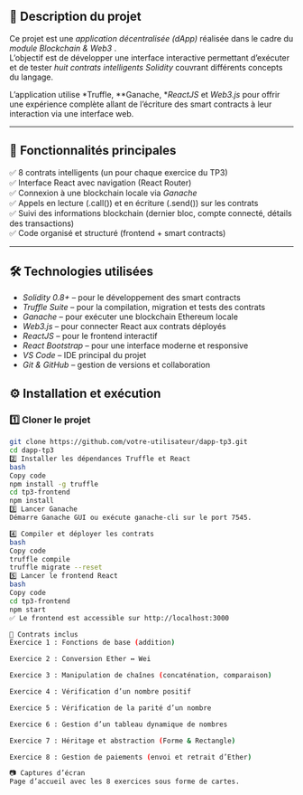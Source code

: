 ## 📌 Description du projet
Ce projet est une *application décentralisée (dApp)* réalisée dans le cadre du *module Blockchain & Web3* .  
L’objectif est de développer une interface interactive permettant d’exécuter et de tester *huit contrats intelligents Solidity* couvrant différents concepts du langage.

L’application utilise *Truffle, **Ganache, **ReactJS* et *Web3.js* pour offrir une expérience complète allant de l’écriture des smart contracts à leur interaction via une interface web.

---

## 🚀 Fonctionnalités principales
✅ 8 contrats intelligents (un pour chaque exercice du TP3)  
✅ Interface React avec navigation (React Router)  
✅ Connexion à une blockchain locale via *Ganache*  
✅ Appels en lecture (.call()) et en écriture (.send()) sur les contrats  
✅ Suivi des informations blockchain (dernier bloc, compte connecté, détails des transactions)  
✅ Code organisé et structuré (frontend + smart contracts)

---

## 🛠️ Technologies utilisées
- *Solidity 0.8+* – pour le développement des smart contracts  
- *Truffle Suite* – pour la compilation, migration et tests des contrats  
- *Ganache* – pour exécuter une blockchain Ethereum locale  
- *Web3.js* – pour connecter React aux contrats déployés  
- *ReactJS* – pour le frontend interactif  
- *React Bootstrap* – pour une interface moderne et responsive  
- *VS Code* – IDE principal du projet  
- *Git & GitHub* – gestion de versions et collaboration  



## ⚙️ Installation et exécution

### 1️⃣ Cloner le projet
```bash
git clone https://github.com/votre-utilisateur/dapp-tp3.git
cd dapp-tp3
2️⃣ Installer les dépendances Truffle et React
bash
Copy code
npm install -g truffle
cd tp3-frontend
npm install
3️⃣ Lancer Ganache
Démarre Ganache GUI ou exécute ganache-cli sur le port 7545.

4️⃣ Compiler et déployer les contrats
bash
Copy code
truffle compile
truffle migrate --reset
5️⃣ Lancer le frontend React
bash
Copy code
cd tp3-frontend
npm start
✅ Le frontend est accessible sur http://localhost:3000

📜 Contrats inclus
Exercice 1 : Fonctions de base (addition)

Exercice 2 : Conversion Ether ↔ Wei

Exercice 3 : Manipulation de chaînes (concaténation, comparaison)

Exercice 4 : Vérification d’un nombre positif

Exercice 5 : Vérification de la parité d’un nombre

Exercice 6 : Gestion d’un tableau dynamique de nombres

Exercice 7 : Héritage et abstraction (Forme & Rectangle)

Exercice 8 : Gestion de paiements (envoi et retrait d’Ether)

📷 Captures d’écran
Page d’accueil avec les 8 exercices sous forme de cartes.
